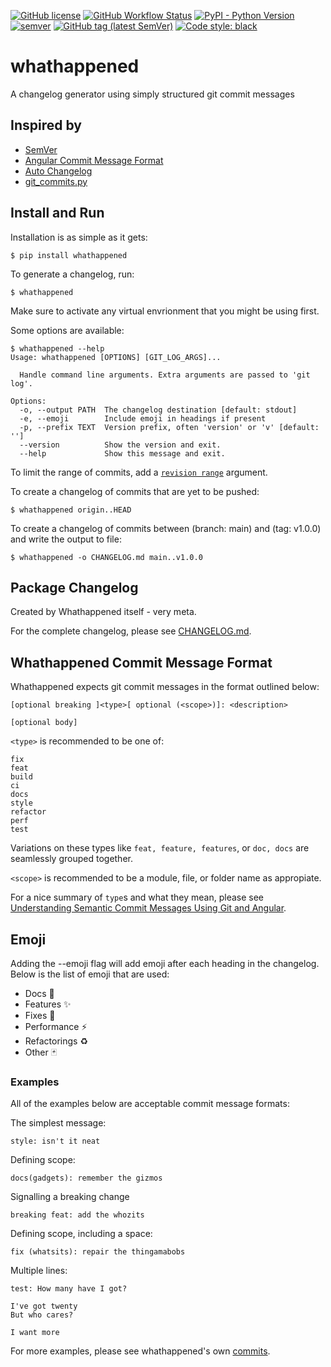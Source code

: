 [![GitHub license](https://img.shields.io/github/license/Rollcloud/whathappened)](https://github.com/Rollcloud/whathappened/blob/main/LICENSE)
[![GitHub Workflow Status](https://img.shields.io/github/workflow/status/Rollcloud/whathappened/test-build?logo=github)](https://github.com/Rollcloud/whathappened/actions?query=workflow%3Atest-build)
[![PyPI - Python Version](https://img.shields.io/pypi/pyversions/whathappened?logo=pypi)](https://pypi.org/project/whathappened/)
[![semver](https://img.shields.io/badge/semver-2.0.0-blue)](https://semver.org/)
[![GitHub tag (latest SemVer)](https://img.shields.io/github/v/tag/rollcloud/whathappened?sort=semver)](https://github.com/Rollcloud/whathappened/releases)
[![Code style: black](https://img.shields.io/badge/code%20style-black-000000.svg)](https://github.com/psf/black)

# whathappened
A changelog generator using simply structured git commit messages

## Inspired by

* [SemVer](https://semver.org/)
* [Angular Commit Message Format](https://github.com/angular/angular/blob/master/CONTRIBUTING.md#commit)
* [Auto Changelog](https://github.com/Michael-F-Bryan/auto-changelog)
* [git_commits.py](https://gist.github.com/simonw/091b765a071d1558464371042db3b959#file-get_commits-py)

## Install and Run

Installation is as simple as it gets:

    $ pip install whathappened

To generate a changelog, run:

    $ whathappened

Make sure to activate any virtual envrionment that you might be using first.

Some options are available:

    $ whathappened --help
    Usage: whathappened [OPTIONS] [GIT_LOG_ARGS]...

      Handle command line arguments. Extra arguments are passed to 'git log'.

    Options:
      -o, --output PATH  The changelog destination [default: stdout]
      -e, --emoji        Include emoji in headings if present
      -p, --prefix TEXT  Version prefix, often 'version' or 'v' [default: '']
      --version          Show the version and exit.
      --help             Show this message and exit.

To limit the range of commits, add a [`revision range`](https://git-scm.com/docs/git-log#Documentation/git-log.txt-ltrevisionrangegt) argument.

To create a changelog of commits that are yet to be pushed:

    $ whathappened origin..HEAD

To create a changelog of commits between (branch: main) and (tag: v1.0.0) and write the output to file:

    $ whathappened -o CHANGELOG.md main..v1.0.0

## Package Changelog

Created by Whathappened itself - very meta.

For the complete changelog, please see [CHANGELOG.md](CHANGELOG.md).

## Whathappened Commit Message Format

Whathappened expects git commit messages in the format outlined below:

    [optional breaking ]<type>[ optional (<scope>)]: <description>

    [optional body]

`<type>` is recommended to be one of:

    fix
    feat
    build
    ci
    docs
    style
    refactor
    perf
    test

Variations on these types like `feat, feature, features`, or `doc, docs` are seamlessly grouped together.

`<scope>` is recommended to be a module, file, or folder name as appropiate.

For a nice summary of `type`s and what they mean, please see [Understanding Semantic Commit Messages Using Git and Angular](https://nitayneeman.com/posts/understanding-semantic-commit-messages-using-git-and-angular/).

## Emoji

Adding the --emoji flag will add emoji after each heading in the changelog. Below is the list of emoji that are used:

* Docs 📝
* Features ✨
* Fixes 🐛
* Performance ⚡️
* Refactorings ♻️
* Other 🃏 

### Examples

All of the examples below are acceptable commit message formats:

The simplest message:

    style: isn't it neat

Defining scope:

    docs(gadgets): remember the gizmos

Signalling a breaking change

    breaking feat: add the whozits

Defining scope, including a space:

    fix (whatsits): repair the thingamabobs

Multiple lines:

    test: How many have I got?

    I've got twenty
    But who cares?

    I want more

For more examples, please see whathappened's own [commits](https://github.com/Rollcloud/whathappened/commits/).
